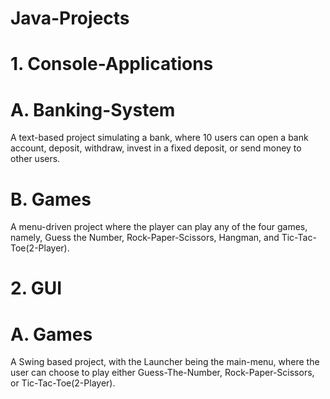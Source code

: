 # Java-Projects

 
# 1. Console-Applications 

# A. Banking-System
A text-based project simulating a bank, where 10 users can open a bank account, deposit, withdraw, invest in a fixed deposit, or send money to other users.

# B. Games
A menu-driven project where the player can play any of the four games, namely, Guess the Number, Rock-Paper-Scissors, Hangman, and Tic-Tac-Toe(2-Player).


# 2. GUI

# A. Games
A Swing based project, with the Launcher being the main-menu, where the user can choose to play either Guess-The-Number, Rock-Paper-Scissors, or Tic-Tac-Toe(2-Player).
